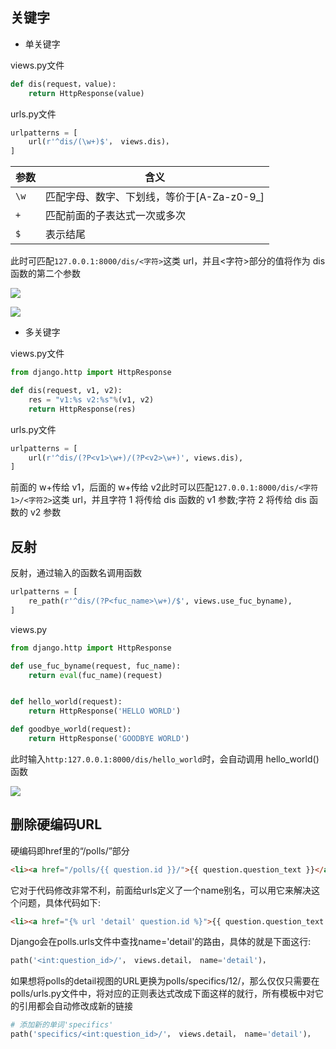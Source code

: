 <!--
 * @Description: 
 * @Version: 1.0
 * @Autor: DaLao
 * @Email: dalao_li@163.com
 * @Date: 2021-01-16 17:59:35
 * @LastEditors: DaLao
 * @LastEditTime: 2022-03-18 22:40:11
-->

## 关键字

- 单关键字
  
views.py文件

```py
def dis(request，value):
    return HttpResponse(value)
```

urls.py文件

```py
urlpatterns = [
    url(r'^dis/(\w+)$'， views.dis)，
]
```

| 参数 | 含义                                       |
| ---- | ------------------------------------------ |
| `\w` | 匹配字母、数字、下划线，等价于[A-Za-z0-9_] |
| `+`  | 匹配前面的子表达式一次或多次               |
| `$`  | 表示结尾                                   |

此时可匹配`127.0.0.1:8000/dis/<字符>`这类 url，并且<字符>部分的值将作为 dis 函数的第二个参数


![](https://cdn.hurra.ltd/img/20200903085713.png)

![](https://cdn.hurra.ltd/img/20200903091232.png)


- 多关键字

views.py文件

```py
from django.http import HttpResponse

def dis(request, v1, v2):
    res = "v1:%s v2:%s"%(v1, v2)
    return HttpResponse(res)
```

urls.py文件

```py
urlpatterns = [
    url(r'^dis/(?P<v1>\w+)/(?P<v2>\w+)', views.dis),
]
```

前面的 w+传给 v1，后面的 w+传给 v2此时可以匹配`127.0.0.1:8000/dis/<字符1>/<字符2>`这类 url，并且字符 1 将传给 dis 函数的 v1 参数;字符 2 将传给 dis 函数的 v2 参数


## 反射

反射，通过输入的函数名调用函数

```py
urlpatterns = [
    re_path(r'^dis/(?P<fuc_name>\w+)/$', views.use_fuc_byname),
]
```

views.py
```py
from django.http import HttpResponse

def use_fuc_byname(request, fuc_name):
    return eval(fuc_name)(request)


def hello_world(request):
    return HttpResponse('HELLO WORLD')

def goodbye_world(request):
    return HttpResponse('GOODBYE WORLD')
```

此时输入`http:127.0.0.1:8000/dis/hello_world`时，会自动调用 hello_world()函数

![](https://cdn.hurra.ltd/img/20200903103754.png)


##  删除硬编码URL

硬编码即href里的“/polls/”部分

```html
<li><a href="/polls/{{ question.id }}/">{{ question.question_text }}</a></li>
```
它对于代码修改非常不利，前面给urls定义了一个name别名，可以用它来解决这个问题，具体代码如下:

```html
<li><a href="{% url 'detail' question.id %}">{{ question.question_text }}</a></li>
```
Django会在polls.urls文件中查找name='detail'的路由，具体的就是下面这行:

```py
path('<int:question_id>/'， views.detail， name='detail')，
```

如果想将polls的detail视图的URL更换为polls/specifics/12/，那么仅仅只需要在polls/urls.py文件中，将对应的正则表达式改成下面这样的就行，所有模板中对它的引用都会自动修改成新的链接

```py
# 添加新的单词'specifics'
path('specifics/<int:question_id>/'， views.detail， name='detail')，
```


